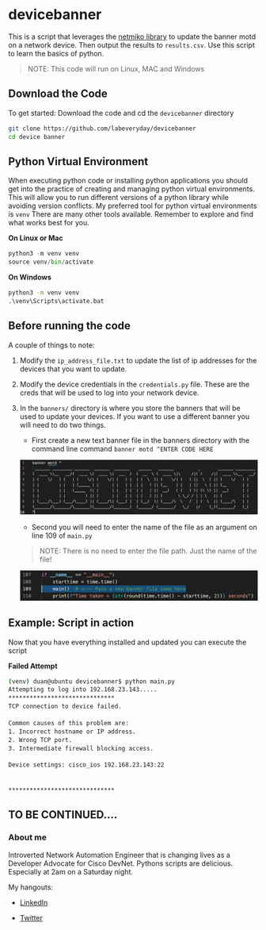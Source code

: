 # devicebanner

This is a script that leverages the [netmiko library](https://pyneng.readthedocs.io/en/latest/book/18_ssh_telnet/netmiko.html) to update the banner motd on a network device. Then output the results to `results.csv`. Use this script to learn the basics of python.

> NOTE: This code will run on Linux, MAC and Windows

## Download the Code

To get started: Download the code and cd the `devicebanner` directory

```bash
git clone https://github.com/labeveryday/devicebanner
cd device banner
```

## Python Virtual Environment

When executing python code or installing python applications you should get into the practice of creating and managing python virtual environments.
This will allow you to run different versions of a python library while avoiding version conflicts. My preferred tool for python virtual environments is `venv`
There are many other tools available. Remember to explore and find what works best for you.

**On Linux or Mac**

```python
python3 -m venv venv
source venv/bin/activate
```

**On Windows**

```cmd
python3 -m venv venv
.\venv\Scripts\activate.bat
```

## Before running the code

A couple of things to note:

1. Modify the `ip_address_file.txt` to update the list of ip addresses for the devices that you want to update.

2. Modify the device credentials in the `credentials.py` file. These are the creds that will be used to log into your network device.

3. In the `banners/` directory is where you store the banners that will be used to update your devices. If you want to use a different banner you will need to do two things.

    - First create a new text banner file in the banners directory with the command line command `banner motd ^ENTER CODE HERE`

    ![banner](https://github.com/labeveryday/Notes/blob/main/images/banner.png)

    - Second you will need to enter the name of the file as an argument on line 109 of `main.py`

    >NOTE: There is no need to enter the file path. Just the name of the file!

    ![banner_arg](https://github.com/labeveryday/Notes/blob/main/images/banner_arg.png)

## Example: Script in action

Now that you have everything installed and updated you can execute the script

**Failed Attempt**

```bash
(venv) duan@ubuntu devicebanner$ python main.py
Attempting to log into 192.168.23.143.....
******************************
TCP connection to device failed.

Common causes of this problem are:
1. Incorrect hostname or IP address.
2. Wrong TCP port.
3. Intermediate firewall blocking access.

Device settings: cisco_ios 192.168.23.143:22


******************************

```

## TO BE CONTINUED....

### About me

Introverted Network Automation Engineer that is changing lives as a Developer Advocate for Cisco DevNet. Pythons scripts are delicious. Especially at 2am on a Saturday night.

My hangouts:

- [LinkedIn](https://www.linkedin.com/in/duanlightfoot/)

- [Twitter](https://twitter.com/labeveryday)